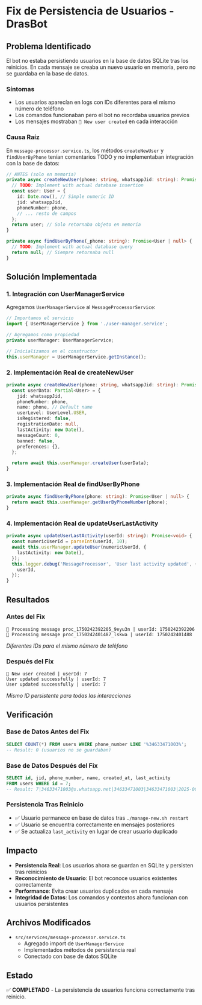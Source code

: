 # Fix de Persistencia de Usuarios - DrasBot

## Problema Identificado

El bot no estaba persistiendo usuarios en la base de datos SQLite tras los reinicios. En cada mensaje se creaba un nuevo usuario en memoria, pero no se guardaba en la base de datos.

### Síntomas

- Los usuarios aparecían en logs con IDs diferentes para el mismo número de teléfono
- Los comandos funcionaban pero el bot no recordaba usuarios previos
- Los mensajes mostraban `👤 New user created` en cada interacción

### Causa Raíz

En `message-processor.service.ts`, los métodos `createNewUser` y `findUserByPhone` tenían comentarios TODO y no implementaban integración con la base de datos:

```typescript
// ANTES (solo en memoria)
private async createNewUser(phone: string, whatsappJid: string): Promise<User> {
  // TODO: Implement with actual database insertion
  const user: User = {
    id: Date.now(), // Simple numeric ID
    jid: whatsappJid,
    phoneNumber: phone,
    // ... resto de campos
  };
  return user; // Solo retornaba objeto en memoria
}

private async findUserByPhone(_phone: string): Promise<User | null> {
  // TODO: Implement with actual database query
  return null; // Siempre retornaba null
}
```

## Solución Implementada

### 1. Integración con UserManagerService

Agregamos `UserManagerService` al `MessageProcessorService`:

```typescript
// Importamos el servicio
import { UserManagerService } from './user-manager.service';

// Agregamos como propiedad
private userManager: UserManagerService;

// Inicializamos en el constructor
this.userManager = UserManagerService.getInstance();
```

### 2. Implementación Real de createNewUser

```typescript
private async createNewUser(phone: string, whatsappJid: string): Promise<User> {
  const userData: Partial<User> = {
    jid: whatsappJid,
    phoneNumber: phone,
    name: phone, // Default name
    userLevel: UserLevel.USER,
    isRegistered: false,
    registrationDate: null,
    lastActivity: new Date(),
    messageCount: 0,
    banned: false,
    preferences: {},
  };

  return await this.userManager.createUser(userData);
}
```

### 3. Implementación Real de findUserByPhone

```typescript
private async findUserByPhone(phone: string): Promise<User | null> {
  return await this.userManager.getUserByPhoneNumber(phone);
}
```

### 4. Implementación Real de updateUserLastActivity

```typescript
private async updateUserLastActivity(userId: string): Promise<void> {
  const numericUserId = parseInt(userId, 10);
  await this.userManager.updateUser(numericUserId, {
    lastActivity: new Date(),
  });
  this.logger.debug('MessageProcessor', 'User last activity updated', {
    userId,
  });
}
```

## Resultados

### Antes del Fix
```
🔄 Processing message proc_1750242392205_9eyu3n | userId: 1750242392206
🔄 Processing message proc_1750242401487_lskwa | userId: 1750242401488
```
*Diferentes IDs para el mismo número de teléfono*

### Después del Fix
```
👤 New user created | userId: 7
User updated successfully | userId: 7
User updated successfully | userId: 7
```
*Mismo ID persistente para todas las interacciones*

## Verificación

### Base de Datos Antes del Fix
```sql
SELECT COUNT(*) FROM users WHERE phone_number LIKE '%34633471003%';
-- Result: 0 (usuarios no se guardaban)
```

### Base de Datos Después del Fix
```sql
SELECT id, jid, phone_number, name, created_at, last_activity 
FROM users WHERE id = 7;
-- Result: 7|34633471003@s.whatsapp.net|34633471003|34633471003|2025-06-18 10:30:07|2025-06-18T10:30:22.814Z
```

### Persistencia Tras Reinicio
- ✅ Usuario permanece en base de datos tras `./manage-new.sh restart`
- ✅ Usuario se encuentra correctamente en mensajes posteriores
- ✅ Se actualiza `last_activity` en lugar de crear usuario duplicado

## Impacto

- **Persistencia Real**: Los usuarios ahora se guardan en SQLite y persisten tras reinicios
- **Reconocimiento de Usuario**: El bot reconoce usuarios existentes correctamente
- **Performance**: Evita crear usuarios duplicados en cada mensaje
- **Integridad de Datos**: Los comandos y contextos ahora funcionan con usuarios persistentes

## Archivos Modificados

- `src/services/message-processor.service.ts`
  - Agregado import de `UserManagerService`
  - Implementados métodos de persistencia real
  - Conectado con base de datos SQLite

## Estado

✅ **COMPLETADO** - La persistencia de usuarios funciona correctamente tras reinicio.
